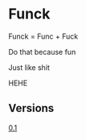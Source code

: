 # Funck

Funck = Func + Fuck

Do that because fun

Just like shit

HEHE

## Versions

[0.1](../../releases/tag/0.1)
